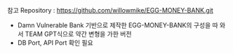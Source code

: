 참고 Repository : https://github.com/willowmike/EGG-MONEY-BANK.git

- Damn Vulnerable Bank 기반으로 제작한 EGG-MONEY-BANK의 구성을 따 와서 TEAM GPT식으로 약간 변형을 가한 버전
- DB Port, API Port 확인 필요